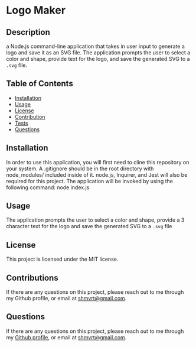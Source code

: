 # Logo Maker

  ## Description
  a Node.js command-line application that takes in user input to generate a logo and save it as an SVG file. The application prompts the user to select a color and shape, provide text for the logo, and save the generated SVG to a `.svg` file.

  ## Table of Contents
  - [Installation](#installation)
  - [Usage](#usage)
  - [License](#license)
  - [Contribution](#Contributing)
  - [Tests](#tests)
  - [Questions](#questions)

  ## Installation
  In order to use this application, you will first need to cline this repository on your system. A .gitignore should be in the root directory with node_modules/ included inside of it. node.js, Inquirer, and Jest will also be required for this project. The application will be invoked by using the following command:
  node index.js

  ## Usage
  The application prompts the user to select a color and shape, provide a 3 character text for the logo and save the generated SVG to a  `.svg` file
  
  ## License
  This project is licensed under the MIT license.
  

  ## Contributions
  If there are any questions on this project, please reach out to me through my Github profile, or email at shmvrt@gmail.com.

  ## Questions
  If there are any questions on this project, please reach out to me through my [Github profile](https://github.com/DonCod3), or email at shmvrt@gmail.com.
